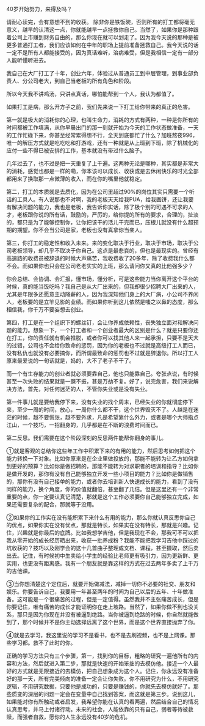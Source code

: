 40岁开始努力，来得及吗？

请耐心读完，会有意想不到的收获。
除非你是铁饭碗，否则所有的打工都将毫无意义，越早的认清这一点，你就能越早一点拯救你自己。当然了，如果你是那种跟着公司上市赚到财务自由的，那么你现在就可以划走了。因为我今天说的那种是被更多普通打工者，我们应该如何在中年的职场上提前准备拯救自己。我今天说的话一定不是所有人都能接受的，因为真话难听，治病难受，但是我相信一定有一部分人能听懂听进去。

我自己在大厂打工了十年，创业六年，体验过从普通员工到中层管理，到事业部负责人、分公司老大，到自己当老板的所有角色和阶段。

所以今天我不讲鸡汤，只讲点真话，哪怕能帮到一个人，我认为都值了。

如果打工是病，那么开方子之前，我们先来说一下打工给你带来的真正的危害。

第一就是极大的消耗你的心理，也叫生命力，消耗的方式有两种，一种是你所有的时间都被工作填满，从你早晨出门的那一刻就开始为今天的工作状态做准备，一天的工作忙碌下来，你甚至经常累得想不行，全天到底都忙了什么？加班熬夜996，唯一的解压方式就是吃吃吃和打游戏，还有一种就是从上班到下班，除了机械化的应付一些不得已被安排的工作，基本就没有带过什么脑子。

几年过去了，也不过是把一天重复了上千遍。这两种无论是哪种，其实都是非常大的消耗，感觉也都是一样的嘞，你本该可以成长、收获或是去休闲快乐的时光全部都用来了换取那一点微薄的收入，而在你的嘴里他就稳定。

第二，打工的本质就是去质化，因为在公司里超过90%的岗位其实只需要一个听话的工具人。有人说那也不对啊，我的老板天天给我PUA，给我画饼，还让我要有解决问题的能力，我也是老板，我告诉你实话，除了极个别的可遇不可求的人才，老板跟你说的所有话，鼓励的，严厉的，给你提的所有的要求，合理的，扯淡的，都只是为了能够控制你，让你把该干的活儿干完而已，压根儿就没有什么超预期的期望。你不会当公司是家，老板也没有真拿你当亲人。

第三，你打工的稳定性和收入未来。来的变化取决于行业，取决于市场，取决于公司老板领导，却几乎不取决于你自己。这点是最悲哀的，但也是最现实的。曾经有高速路的收费员被辞退的时候大声痛苦，我收费收了20多年，除了收费我什么都不会。而如果你也只会在公司老老实实的上班，那么请问你又真的比他强多少？

你会总结、会协调、会汇报，懂市场，懂分析，可是这些能力当你离开这个平台的时候，真的能当饭吃吗？我自己是从大厂出来的，但我却很少招聘大厂出来的人，尤其是年限多还愿意主动降薪的人，因为我深知他们身上的大厂病，小公司不养闲人，老板要的是立竿见影的业绩。而如果你听到这儿依然是嗤之以鼻的态度，那么相信我，你千万不要妄想去创业。

第四，打工是在一个组织下的螺丝钉，会让你养成依赖性，丧失独立面对和解决问题的能力。想象一下，一个打工者和一个创业者最大的区别是什么？就是只要你还在打工，你的责任就有机会推脱，或者你可以找其他人来一起承担，只要不是天大的过错，公司也不会给你致命的惩罚，因为你的老板也不过就是高级打工人而已，没有私仇也就没有必要搞你，而所谓最致命的惩罚也不过就是辞退你。所以打工人原来最爱说的一句话就是，妈的，大不了老子不干了。

而一个有生存能力的创业者就必须要靠自己，他也只能靠自己。夸张点说，有时候甚至一次失败的结果就是一蹶不振，甚是万劫不复。好了，说完危害，我们来说解决方法，首先，对任何迷茫的人，不管你失业或是没有失业。

第一件事儿就是要给我停下来，没有失业的找个周末，已经失业的你就彻底停下来，至少一周的时间，放心，一周你什么都不干，这个世界毁灭不了。人越是在迷茫的时候，越不要慌张，越不要外求，凡是希望靠什么外力，或者是哪个大师指点江山，一个技巧，一招翻身的，几乎都是在不断的浪费时间而已。

第二反思。我们需要在这个阶段深刻的反思两件能帮你翻身的事儿。

①就是客观的总结你这些年工作中积累下来的有用的能力，然后思考如何把这个能力转换一下对象。比如你原来是在企业里做投放的，那能不能转为让乙方如何拿到更好的预算？比如你是做招聘的，那能不能转为对求职者的培训和指导？比如你是做开发的，那你有没有自己能够独立开发一些小项目的能力？比如你是做销售的，那你有没有自己接单的能力，或者你去培训新人快速成长的能力，看到了没有同样的能力，换个角度，你的价值就翻倍，甚至翻了几倍。但是这里还有一个非常重要的点，你一定要认真记清楚，那就是这个工作必须要你自己能够独立完成，如果还需要复杂的配合，那就等于没用。

②如果你的工作实在没有能积累下来什么有用的能力，那么你就认真反思你自己的优点，如果你实在没有优点，那就是特长，如果实在没有特长，那就是兴趣。记住，兴趣就是你最后的底牌。比如我想学吉他，但是我现在不会，那我可不可以把我从零开始的成长经历晒出来，收获一批养成粉？我能不能把我学习吉他中踩过的坑收获的？技巧以及刚学会的这十几首曲子整理成文档、课程，甚至摄取，然后卖出去。记住，有时候初中生卖给小学生的经验比老师更有吸引力，因为更新鲜、更实用，也更没有距离感。我有一个朋友就是靠这样的方式在过去两年多卖了上千万的吉他课。

③当你想清楚这个定位后，就要开始做减法，减掉一切你不必要的社交、朋友和娱乐。你要告诉自己，我要用一年甚至两年的时间为自己以后的五年、十年做准备。这可能是一个很痛苦的过程，但是一定值得。虽然我并不主张痛苦成长，但是你要记住，唯有痛苦的成长才能证明你在走上坡路。当然了，如果你做不到也没关系，那只是因为你现在并没有被逼到绝路。当你被逼到绝路的时候，你自然就能做到了，那个时候并不是你主动选择远离了这个世界，而是这个世界直接抛弃了你。

④就是去学习，我这里说的学习不是看书，也不是去刷视频，也不是上网课。那些学习都。救不了此时的你。

正确的学习方法只有三个步骤，第一，找到你的目标，粗略的研究一遍他所有的内容和方法，然后就进入第二步，那就是快速的开始笨拙的去模仿他。接近一个人最好的方式就是无限接近的去模仿，把自己想象成为这个人。记住，你永远没有准备好的那一天，所有完美倾向的准备一定会让你失败。你不用研究为什么，不用研究逻辑，不用研究数据，只要他是成功的，只要是赚钱的，你就先去模仿就好了。那些质变的深层的问题一定会在变量中自己找到答案，而这就是第三步。说到这儿，如果能对你有所触动或者启发，我希望你能在认真的看两遍，然后结合自己的情况认真思考，并马上付诸行动。未来的社会，人能依靠的只有自己，弱者等待被救赎，而强者自救，愿你的人生永远没有40岁的危机。

